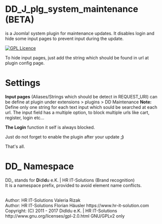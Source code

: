 # DD_J_plg_system_maintenance (BETA)
is a Joomla! system plugin for maintenance updates. It disables login and hide some input pages to prevent input during the update.

[![GPL Licence](https://badges.frapsoft.com/os/gpl/gpl.png?v=102)](https://opensource.org/licenses/GPL-2.0/)

To hide input pages, just add the string which should be found in url at plugin config page.

# Settings
**Input pages** (Aliases/Strings which should be detect in REQUEST_URI) can be define at plugin under extensions > plugins > DD Maintenance 
**Note:** Define only one string for each text input which sould be searched at each url.
The input field has a multiple option, to block multiple urls like cart, register, login etc...

**The Login** function it self is always blocked.

Just do not forget to enable the plugin after your update **;)**

That's all.

# DD_ Namespace
DD_ stands for  **D**idl**d**u e.K. | HR IT-Solutions (Brand recognition)                   <br>
It is a namespace prefix, provided to avoid element name conflicts.

<br>
Author: HR IT-Solutions Valeria Rizak                                                       <br>
Author: HR IT-Solutions Florian Häusler https://www.hr-it-solution.com                      <br>
Copyright: (C) 2011 - 2017 Didldu e.K. | HR IT-Solutions                                    <br>
http://www.gnu.org/licenses/gpl-2.0.html GNU/GPLv2 only